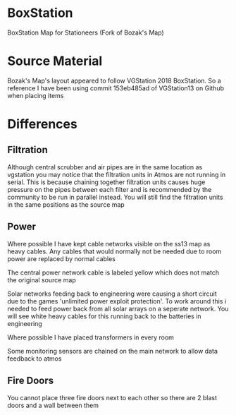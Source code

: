 # BoxStation
BoxStation Map for Stationeers (Fork of Bozak's Map)

# Source Material

Bozak's Map's layout appeared to follow VGStation 2018 BoxStation. So a reference I have been using commit 153eb485ad of VGStation13 on Github when placing items

# Differences

## Filtration

Although central scrubber and air pipes are in the same location as vgstation you may notice that the filtration units in Atmos are not running in serial. This is because chaining together filtration units causes huge pressure on the pipes between each filter and is recommended by the community to be run in parallel instead. You will still find the filtration units in the same positions as the source map

## Power

Where possible I have kept cable networks visible on the ss13 map as heavy cables. Any cables that would normally not be needed due to room power are replaced by normal cables

The central power network cable is labeled yellow which does not match the original source map

Solar networks feeding back to engineering were causing a short circuit due to the games 'unlimited power exploit protection'. To work around this i needed to feed power back from all solar arrays on a seperate network. You will see white heavy cables for this running back to the batteries in engineering

Where possible I have placed transformers in every room

Some monitoring sensors are chained on the main network to allow data feedback to atmos

## Fire Doors

You cannot place three fire doors next to each other so there are 2 blast doors and a wall between them